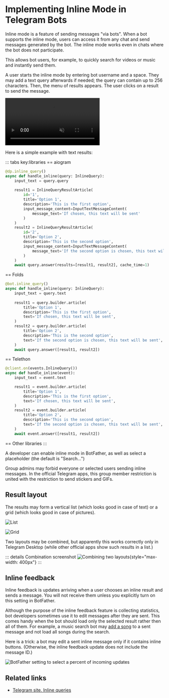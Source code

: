 # Implementing Inline Mode in Telegram Bots

Inline mode is a feature of sending messages "via bots". 
When a bot supports the inline mode, users can access it from any chat and send messages generated by the bot.
The inline mode works even in chats where the bot does not participate.

This allows bot users, for example, to quickly search for videos or music and instantly send them. 

A user starts the inline mode by entering bot username and a space. They may add a text query afterwards
if needed; the query can contain up to 256 characters. Then, the menu of results appears. 
The user clicks on a result to send the message.

<video controls loop muted preload="auto">
<source src="/pictures/ru/inline.webm" type="video/mp4">
</video>

Here is a simple example with text results:

::: tabs key:libraries
== aiogram
```python
@dp.inline_query()
async def handle_inline(query: InlineQuery):
    input_text = query.query
    
    result1 = InlineQueryResultArticle(
        id='1',
        title='Option 1',
        description='This is the first option',
        input_message_content=InputTextMessageContent(
            message_text='If chosen, this text will be sent'
        )
    )
    result2 = InlineQueryResultArticle(
        id='2',
        title='Option 2',
        description='This is the second option',
        input_message_content=InputTextMessageContent(
            message_text='If the second option is chosen, this text will be sent'
        )
    )
    await query.answer(results=[result1, result2], cache_time=1)

```
== Folds
```python
@bot.inline_query()
async def handle_inline(query: InlineQuery):
    input_text = query.text
    
    result1 = query.builder.article(
        title='Option 1',
        description='This is the first option',
        text='If chosen, this text will be sent',
    )
    result2 = query.builder.article(
        title='Option 2',
        description='This is the second option',
        text='If the second option is chosen, this text will be sent',
    )
    await query.answer([result1, result2])
```
== Telethon
```python
@client.on(events.InlineQuery())
async def handle_inline(event):
    input_text = event.text

    result1 = event.builder.article(
        title='Option 1',
        description='This is the first option',
        text='If chosen, this text will be sent',
    )
    result2 = event.builder.article(
        title='Option 2',
        description='This is the second option',
        text='If the second option is chosen, this text will be sent',
    )
    await event.answer([result1, result2])
```
== Other libraries
<HelpNeeded/>
:::

A developer can enable inline mode in BotFather, as well as select a placeholder (the default is "Search...")

Group admins may forbid everyone or selected users sending inline messages. In the official Telegram apps,
this group member restriction is united with the restriction to send stickers and GIFs.

## Result layout

The results may form a vertical list (which looks good in case of text) or a grid (which looks good in case of pictures).

![List](/pictures/ru/inline-type-2.png)

![Grid](/pictures/ru/inline-type-1.png)

Two layouts may be combined, but apparently this works correctly only in Telegram Desktop 
(while other official apps show such results in a list.)

::: details Combination screenshot
![Combining two layouts](/pictures/ru/inline-both-types.png){style="max-width: 400px"}
:::

## Inline feedback

Inline feedback is updates arriving when a user chooses an inline result and sends a message.
You will not receive them unless you explicitly turn on this setting in BotFather.

Although the purpose of the inline feedback feature is collecting statistics, bot developers
sometimes use it to edit messages after they are sent. This comes handy when the bot should load only 
the selected result rather then all of them. For example, a music search bot may 
[add a song](../messages/sending#edit-media) to a sent message and not load all songs during the search.

Here is a trick: a bot may edit a sent inline message only if it contains inline buttons. 
(Otherwise, the inline feedback update does not include the message ID.)

![BotFather setting to select a percent of incoming updates](/pictures/ru/inline-feedback.png)

## Related links

- [Telegram site. Inline queries](https://core.telegram.org/bots/features#inline-requests)